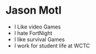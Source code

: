 <h1><strong>Jason Motl</strong></h1>

<ul>
<li>I Like video Games</li>
<li>I hate FortNight</li>
<li>I like survival Games</li>
<li>I work for student life at WCTC</li>
</ul>